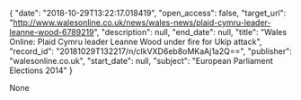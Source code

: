 {
  "date": "2018-10-29T13:22:17.018419", 
  "open_access": false, 
  "target_url": "http://www.walesonline.co.uk/news/wales-news/plaid-cymru-leader-leanne-wood-6789219", 
  "description": null, 
  "end_date": null, 
  "title": "Wales Online: Plaid Cymru leader Leanne Wood under fire for Ukip attack", 
  "record_id": "20181029T132217/n/cIkVXD6eb8oMKaAj1a2Q==", 
  "publisher": "walesonline.co.uk", 
  "start_date": null, 
  "subject": "European Parliament Elections 2014"
}

None